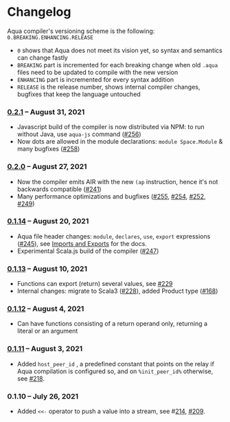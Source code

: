 # Changelog

Aqua compiler's versioning scheme is the following: `0.BREAKING.ENHANCING.RELEASE`

* `0` shows that Aqua does not meet its vision yet, so syntax and semantics can change fastly
* `BREAKING` part is incremented for each breaking change when old `.aqua` files need to be updated to compile with the new version
* `ENHANCING` part is incremented for every syntax addition
* `RELEASE` is the release number, shows internal compiler changes, bugfixes that keep the language untouched

### [0.2.1](https://github.com/fluencelabs/aqua/releases/tag/0.2.1) – August 31, 2021

* Javascript build of the compiler is now distributed via NPM: to run without Java, use `aqua-js` command \([\#256](https://github.com/fluencelabs/aqua/pull/256)\)
* Now dots are allowed in the module declarations: `module Space.Module` & many bugfixes \([\#258](https://github.com/fluencelabs/aqua/pull/258)\)

### [0.2.0](https://github.com/fluencelabs/aqua/releases/tag/0.2.0) – August 27, 2021

* Now the compiler emits AIR with the new `(ap` instruction, hence it's not backwards compatible \([\#241](https://github.com/fluencelabs/aqua/pull/241)\)
* Many performance optimizations and bugfixes \([\#255](https://github.com/fluencelabs/aqua/pull/255), [\#254](https://github.com/fluencelabs/aqua/pull/254), [\#252](https://github.com/fluencelabs/aqua/pull/252), [\#249](https://github.com/fluencelabs/aqua/pull/249)\)

### [0.1.14](https://github.com/fluencelabs/aqua/releases/tag/0.1.14) – August 20, 2021

* Aqua file header changes: `module`, `declares`, `use`, `export` expressions \([\#245](https://github.com/fluencelabs/aqua/pull/245)\), see [Imports and Exports](language/header.md) for the docs. 
* Experimental Scala.js build of the compiler \([\#247](https://github.com/fluencelabs/aqua/pull/247)\)

### [0.1.13](https://github.com/fluencelabs/aqua/releases/tag/0.1.13) – August 10, 2021

* Functions can export \(return\) several values, see [\#229](https://github.com/fluencelabs/aqua/pull/229)
* Internal changes: migrate to Scala3 \([\#228](https://github.com/fluencelabs/aqua/pull/228)\), added Product type \([\#168](https://github.com/fluencelabs/aqua/pull/225)\)

### [0.1.12](https://github.com/fluencelabs/aqua/releases/tag/0.1.12) – August 4, 2021

* Can have functions consisting of a return operand only, returning a literal or an argument

### [0.1.11](https://github.com/fluencelabs/aqua/releases/tag/0.1.11) – August 3, 2021

* Added `host_peer_id` , a predefined constant that points on the relay if Aqua compilation is configured so, and on `%init_peer_id%` otherwise, see [\#218](https://github.com/fluencelabs/aqua/issues/218).

### 0.1.10 – July 26, 2021

* Added `<<-` operator to push a value into a stream, see \#[214](https://github.com/fluencelabs/aqua/pull/214), [\#209](https://github.com/fluencelabs/aqua/issues/209).



